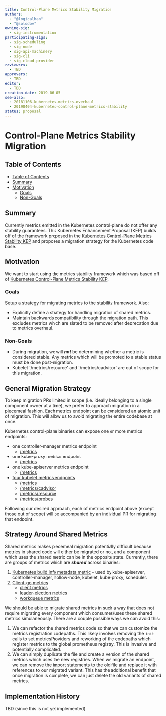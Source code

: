 ```yaml
---
title: Control-Plane Metrics Stability Migration
authors:
  - "@logicalhan"
  - "@solodov"
owning-sig:
  - sig-instrumentation
participating-sigs:
  - sig-scheduling
  - sig-node
  - sig-api-machinery
  - sig-cli
  - sig-cloud-provider
reviewers:
  - TBD
approvers:
  - TBD
editor:
  - TBD
creation-date: 2019-06-05
see-also:
  - 20181106-kubernetes-metrics-overhaul
  - 20190404-kubernetes-control-plane-metrics-stability
status: proposal
---
```


# Control-Plane Metrics Stability Migration

## Table of Contents

* [Table of Contents](#table-of-contents)
* [Summary](#summary)
* [Motivation](#motivation)
    * [Goals](#goals)
    * [Non-Goals](#non-goals)


## Summary

Currently metrics emitted in the Kubernetes control-plane do not offer any stability guarantees. This Kubernetes Enhancement Proposal (KEP) builds off of the framework proposed in the [Kubernetes Control-Plane Metrics Stability KEP](https://github.com/kubernetes/enhancements/blob/master/keps/sig-instrumentation/20190404-kubernetes-control-plane-metrics-stability.md) and proposes a migration strategy for the Kubernetes code base.

## Motivation

We want to start using the metrics stability framework which was based off of [Kubernetes Control-Plane Metrics Stability KEP](https://github.com/kubernetes/enhancements/blob/master/keps/sig-instrumentation/20190404-kubernetes-control-plane-metrics-stability.md).

### Goals

Setup a strategy for migrating metrics to the stability framework. Also:

 * Explicitly define a strategy for handling migration of shared metrics.
 * Maintain backwards compatibility through the migration path. This excludes metrics which are slated to be removed after deprecation due to metrics overhaul.

### Non-Goals

* During migration, we will __*not*__ be determining whether a metric is considered stable. Any metrics which will be promoted to a stable status must be done post-migration.
* Kubelet '/metrics/resource' and '/metrics/cadvisor' are out of scope for this migration.

## General Migration Strategy

To keep migration PRs limited in scope (i.e. ideally belonging to a single component owner at a time), we prefer to approach migration in a piecemeal fashion. Each metrics endpoint can be considered an atomic unit of migration. This will allow us to avoid migrating the entire codebase at once.

Kubernetes control-plane binaries can expose one or more metrics endpoints:

* one controller-manager metrics endpoint
    * [/metrics](https://github.com/kubernetes/kubernetes/blob/release-1.15/cmd/controller-manager/app/serve.go#L65)
* one kube-proxy metrics endpoint
    * [/metrics](https://github.com/kubernetes/kubernetes/blob/release-1.15/cmd/kube-proxy/app/server.go#L570)
* one kube-apiserver metrics endpoint
    * [/metrics](https://github.com/kubernetes/kubernetes/blob/release-1.15/staging/src/k8s.io/apiserver/pkg/server/routes/metrics.go#L36)
* [four kubelet metrics endpoints](https://github.com/kubernetes/kubernetes/blob/release-1.15/staging/src/k8s.io/apiserver/pkg/server/routes/metrics.go#L36)
    * [/metrics](https://github.com/kubernetes/kubernetes/blob/release-1.15/pkg/kubelet/server/server.go#L299)
    * [/metrics/cadvisor](https://github.com/kubernetes/kubernetes/blob/release-1.15/pkg/kubelet/server/server.go#L315)
    * [/metrics/resource](https://github.com/kubernetes/kubernetes/blob/release-1.15/pkg/kubelet/server/server.go#L321-L323)
    * [/metrics/probes](https://github.com/kubernetes/kubernetes/blob/release-1.15/pkg/kubelet/server/server.go#L329-L331)

Following our desired approach, each of metrics endpoint above (except those out of scope) will be accompanied by an individual PR for migrating that endpoint.

## Strategy Around Shared Metrics

Shared metrics makes piecemeal migration potentially difficult because metrics in shared code will either be migrated or not, and a component which uses the shared metric can be in the opposite state. Currently, there are groups of metrics which are __*shared*__ across binaries:

1. [Kubernetes build info metadata metric](https://github.com/kubernetes/kubernetes/blob/release-1.15/pkg/version/prometheus/prometheus.go#L26-L38) - used by kube-apiserver, controller-manager, hollow-node, kubelet, kube-proxy, scheduler.
2. [Client-go metrics](https://github.com/kubernetes/kubernetes/blob/release-1.15/pkg/util/prometheusclientgo/adapters.go#L20-L24)
    * [client metrics](https://github.com/kubernetes/kubernetes/blob/release-1.15/pkg/client/metrics/prometheus/prometheus.go#L61-L66)
    * [leader-election metrics](https://github.com/kubernetes/kubernetes/blob/release-1.15/pkg/util/prometheusclientgo/leaderelection/adapter.go#L27-L29)
    * [workqueue metrics](https://github.com/kubernetes/kubernetes/blob/release-1.15/pkg/util/workqueue/prometheus/prometheus.go)

We should be able to migrate shared metrics in such a way that does not require migrating every component which consumes/uses these shared metrics simulaneously. There are a couple possible ways we can avoid this:

1. We can refactor the shared metrics code so that we can customize the metrics registration codepaths. This likely involves removing the `init` calls to set metricsProviders and reworking of the codepaths which register metrics to the global prometheus registry. This is invasive and potentially complicated.
2. We can simply duplicate the file and create a version of the shared metrics which uses the new registries. When we migrate an endpoint, we can remove the import statements to the old file and replace it with references to our migrated variant. This has the additional benefit that once migration is complete, we can just delete the old variants of shared metrics.

## Implementation History

TBD (since this is not yet implemented)
